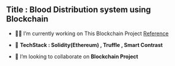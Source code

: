 ## **Title : Blood  Distribution system using Blockchain**
- 👨‍💻  I’m currently working on This Blockchain Project  [Reference](https://devfolio.co/projects/-6562)

- 🌱  **TechStack : Solidity(Ethereum) , Truffle , Smart Contrast**

- 👯 I’m looking to collaborate on **Blockchain Project**
  ##
